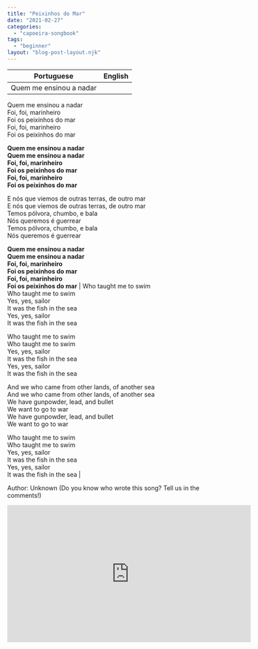 ```yaml
---
title: "Peixinhos do Mar"
date: "2021-02-27"
categories: 
  - "capoeira-songbook"
tags: 
  - "beginner"
layout: "blog-post-layout.njk"
---
```


| Portuguese | English |
| --- | --- |
| Quem me ensinou a nadar  
Quem me ensinou a nadar  
Foi, foi, marinheiro  
Foi os peixinhos do mar  
Foi, foi, marinheiro  
Foi os peixinhos do mar  
  
**Quem me ensinou a nadar  
Quem me ensinou a nadar  
Foi, foi, marinheiro  
Foi os peixinhos do mar  
Foi, foi, marinheiro  
Foi os peixinhos do mar**  
  
E nós que viemos de outras terras, de outro mar  
E nós que viemos de outras terras, de outro mar  
Temos pólvora, chumbo, e bala  
Nós queremos é guerrear  
Temos pólvora, chumbo, e bala  
Nós queremos é guerrear  
  
**Quem me ensinou a nadar  
Quem me ensinou a nadar  
Foi, foi, marinheiro  
Foi os peixinhos do mar  
Foi, foi, marinheiro  
Foi os peixinhos do mar** | Who taught me to swim  
Who taught me to swim  
Yes, yes, sailor  
It was the fish in the sea  
Yes, yes, sailor  
It was the fish in the sea  
  
Who taught me to swim  
Who taught me to swim  
Yes, yes, sailor  
It was the fish in the sea  
Yes, yes, sailor  
It was the fish in the sea  
  
And we who came from other lands, of another sea  
And we who came from other lands, of another sea  
We have gunpowder, lead, and bullet  
We want to go to war  
We have gunpowder, lead, and bullet  
We want to go to war  
  
Who taught me to swim  
Who taught me to swim  
Yes, yes, sailor  
It was the fish in the sea  
Yes, yes, sailor  
It was the fish in the sea |

<figcaption>

Author: Unknown (Do you know who wrote this song? Tell us in the comments!)

</figcaption>

<iframe width="560" height="315" src="https://www.youtube.com/embed/LR_en38MMqw" title="YouTube video player" frameborder="0" allow="accelerometer; autoplay; clipboard-write; encrypted-media; gyroscope; picture-in-picture" allowfullscreen></iframe>
